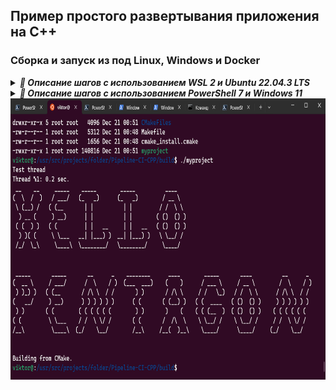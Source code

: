 ## Пример простого развертывания приложения на C++

### Сборка и запуск из под Linux, Windows и Docker

<details> <summary><b><i>🤯 Описание шагов с использованием WSL 2 и Ubuntu 22.04.3 LTS</i></b></summary>
  
_Создать новую папку, чтобы снести потом_
~~~bash
sudo mkdir new_folder && cd new_folder/
~~~

_Склонировать репозиторий_
~~~bash
sudo git clone https://github.com/Vik154/Pipeline-CI-CPP.git
~~~

_Перейти в репозиторий, создать папку "build" и перейти в неё_
~~~bash
cd Pipeline-CI-CPP/ && sudo mkdir build && cd build/
~~~

_Внутри папки "build" сконфигурировать файлы с помощью CMake_
~~~bash
sudo cmake ..
~~~

_Всё также внутри папки "build" собрать проект_
~~~bash
sudo cmake --build .
~~~

_Запустить_
~~~bash
./myproject
~~~
</details>

<details> <summary><b><i>🤯 Описание шагов с использованием PowerShell 7 и Windows 11</i></b></summary>

_Создать новую папку и перейти в неё_
~~~console
mkdir test && cd test/
~~~

_Склонировать репозиторий_
~~~shell
git clone https://github.com/Vik154/Pipeline-CI-CPP.git
~~~

_Перейти в репозиторий, создать папку "build" и перейти в неё_
~~~shell
cd Pipeline-CI-CPP/ && mkdir build && cd build/
~~~

_Внутри папки "build" сконфигурировать файлы с помощью CMake_
~~~cmd
cmake ..
~~~

_Всё также внутри папки "build" собрать проект_
~~~bash
 cmake --build . --config Release
~~~

</details>


<img align="center" width="880" height="450" src="print_screen/Hello.png" alt="Пример работы данного кода"/>

